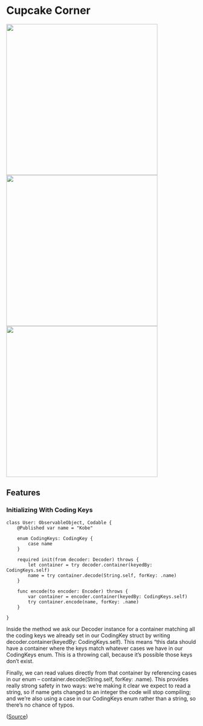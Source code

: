 # Cupcake Corner

<img src="https://github.com/igibliss00/Hacking-with-SwiftUI/blob/master/CupcakeCorner/README_assets/1.png" width="400">

<img src="https://github.com/igibliss00/Hacking-with-SwiftUI/blob/master/CupcakeCorner/README_assets/2.png" width="400">

<img src="https://github.com/igibliss00/Hacking-with-SwiftUI/blob/master/CupcakeCorner/README_assets/3.png" width="400">

## Features

### Initializing With Coding Keys

```
class User: ObservableObject, Codable {
    @Published var name = "Kobe"
    
    enum CodingKeys: CodingKey {
        case name
    }
    
    required init(from decoder: Decoder) throws {
        let container = try decoder.container(keyedBy: CodingKeys.self)
        name = try container.decode(String.self, forKey: .name)
    }
    
    func encode(to encoder: Encoder) throws {
        var container = encoder.container(keyedBy: CodingKeys.self)
        try container.encode(name, forKey: .name)
    }
    
}
```

Inside the method we ask our Decoder instance for a container matching all the coding keys we already set in our CodingKey struct by writing decoder.container(keyedBy: CodingKeys.self). This means “this data should have a container where the keys match whatever cases we have in our CodingKeys enum. This is a throwing call, because it’s possible those keys don’t exist. 

Finally, we can read values directly from that container by referencing cases in our enum – container.decode(String.self, forKey: .name). This provides really strong safety in two ways: we’re making it clear we expect to read a string, so if name gets changed to an integer the code will stop compiling; and we’re also using a case in our CodingKeys enum rather than a string, so there’s no chance of typos.

([Source](https://www.hackingwithswift.com/books/ios-swiftui/adding-codable-conformance-for-published-properties))


